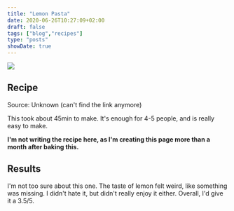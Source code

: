 ```yaml
---
title: "Lemon Pasta"
date: 2020-06-26T10:27:09+02:00
draft: false
tags: ["blog","recipes"]
type: "posts"
showDate: true
---
```


[![](/assets/minified/IMG_20200626_192635.jpg)](/assets/IMG_20200626_192635.jpg)

## Recipe

Source: Unknown (can't find the link anymore)

This took about 45min to make. It's enough for 4-5 people, and is really easy to make.

**I'm not writing the recipe here, as I'm creating this page more than a month after baking this.**

## Results

I'm not too sure about this one. The taste of lemon felt weird, like something was missing. I didn't hate it, but didn't really enjoy it either. Overall, I'd give it a 3.5/5.
